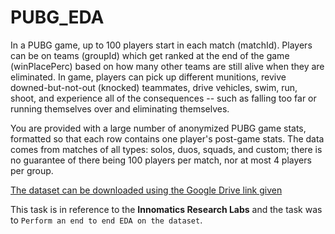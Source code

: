 # PUBG_EDA

In a PUBG game, up to 100 players start in each match (matchId). Players can be on teams (groupId) which get ranked at the end of the game (winPlacePerc) based on how many other teams are still alive when they are eliminated. In game, players can pick up different munitions, revive downed-but-not-out (knocked) teammates, drive vehicles, swim, run, shoot, and experience all of the consequences -- such as falling too far or running themselves over and eliminating themselves.

You are provided with a large number of anonymized PUBG game stats, formatted so that each row contains one player's post-game stats. The data comes from matches of all types: solos, duos, squads, and custom; there is no guarantee of there being 100 players per match, nor at most 4 players per group.

[The dataset can be downloaded using the Google Drive link given](https://drive.google.com/drive/folders/18i027LSJMQqZC1Tlj4_Snutkd9NdT51L?usp=sharing)

This task is in reference to the **Innomatics Research Labs** and the task was to `Perform an end to end EDA on the dataset`.
